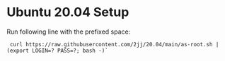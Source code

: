 # Ubuntu 20.04 Setup

Run following line with the prefixed space:
```
 curl https://raw.githubusercontent.com/2jj/20.04/main/as-root.sh | (export LOGIN=? PASS=?; bash -)`
```

